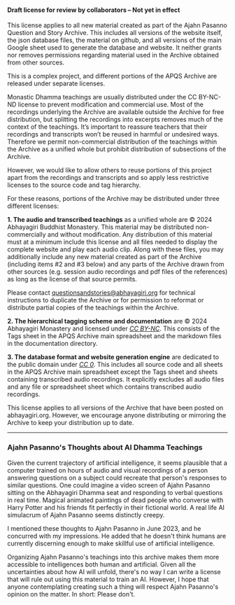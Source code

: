 <!--TITLE:Draft License-->
#### Draft license for review by collaborators – Not yet in effect
This license applies to all new material created as part of the Ajahn Pasanno Question and Story Archive. This includes all versions of the website itself, the json database files, the material on github, and all versions of the main Google sheet used to generate the database and website. It neither grants nor removes permissions regarding material used in the Archive obtained from other sources.

This is a complex project, and different portions of the APQS Archive are released under separate licenses.

Monastic Dhamma teachings are usually distributed under the CC BY-NC-ND license to prevent modification and commercial use. Most of the recordings underlying the Archive are available outside the Archive for free distribution, but splitting the recordings into excerpts removes much of the context of the teachings. It’s important to reassure teachers that their recordings and transcripts won’t be reused in harmful or undesired ways. Therefore we permit non-commercial distribution of the teachings within the Archive as a unified whole but prohibit distribution of subsections of the Archive.

However, we would like to allow others to reuse portions of this project apart from the recordings and transcripts and so apply less restrictive licenses to the source code and tag hierarchy.

For these reasons, portions of the Archive may be distributed under three different licenses:

__1. The audio and transcribed teachings__ as a unified whole are © 2024 Abhayagiri Buddhist Monastery. This material may be distributed non-commercially and without modification. Any distribution of this material must at a minimum include this license and all files needed to display the complete website and play each audio clip. Along with these files, you may additionally include any new material created as part of the Archive (including items #2 and #3 below) and any parts of the Archive drawn from other sources (e.g. session audio recordings and pdf files of the references) as long as the license of that source permits.

Please contact [questionsandstories@abhayagiri.org](mailto:questionsandstories@abhayagiri.org) for technical instructions to duplicate the Archive or for permission to reformat or distribute partial copies of the teachings within the Archive.

__2. The hierarchical tagging scheme and documentation__ are © 2024 Abhayagiri Monastery and licensed under [_CC BY-NC_](https://creativecommons.org/licenses/by-nc/4.0/). This consists of the Tags sheet in the APQS Archive main spreadsheet and the markdown files in the documentation directory.

__3. The database format and website generation engine__ are dedicated to the public domain under [_CC 0_](https://creativecommons.org/publicdomain/zero/1.0/). This includes all source code and all sheets in the APQS Archive main spreadsheet except the Tags sheet and sheets containing transcribed audio recordings. It explicitly excludes all audio files and any file or spreadsheet sheet which contains transcribed audio recordings.

This license applies to all versions of the Archive that have been posted on abhayagiri.org. However, we encourage anyone distributing or mirroring the Archive to keep your distribution up to date.

-----

### Ajahn Pasanno's Thoughts about AI Dhamma Teachings

Given the current trajectory of artificial intelligence, it seems plausible that a computer trained on hours of audio and visual recordings of a person answering questions on a subject could recreate that person's responses to similar questions. One could imagine a video screen of Ajahn Pasanno sitting on the Abhayagiri Dhamma seat and responding to verbal questions in real time. Magical animated paintings of dead people who converse with Harry Potter and his friends fit perfectly in their fictional world. A real life AI simulacrum of Ajahn Pasanno seems distinctly creepy.

I mentioned these thoughts to Ajahn Pasanno in June 2023, and he concurred with my impressions. He added that he doesn't think humans are currently discerning enough to make skillful use of artificial intelligence.

Organizing Ajahn Pasanno's teachings into this archive makes them more accessible to intelligences both human and artificial. Given all the uncertainties about how AI will unfold, there's no way I can write a license that will rule out using this material to train an AI. However, I hope that anyone contemplating creating such a thing will respect Ajahn Pasanno's opinion on the matter. In short: Please don't.